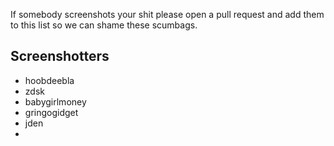If somebody screenshots your shit please open a pull request and add them to this list so we can shame these scumbags.

## Screenshotters

- hoobdeebla
- zdsk
- babygirlmoney
- gringogidget
- jden
- 
